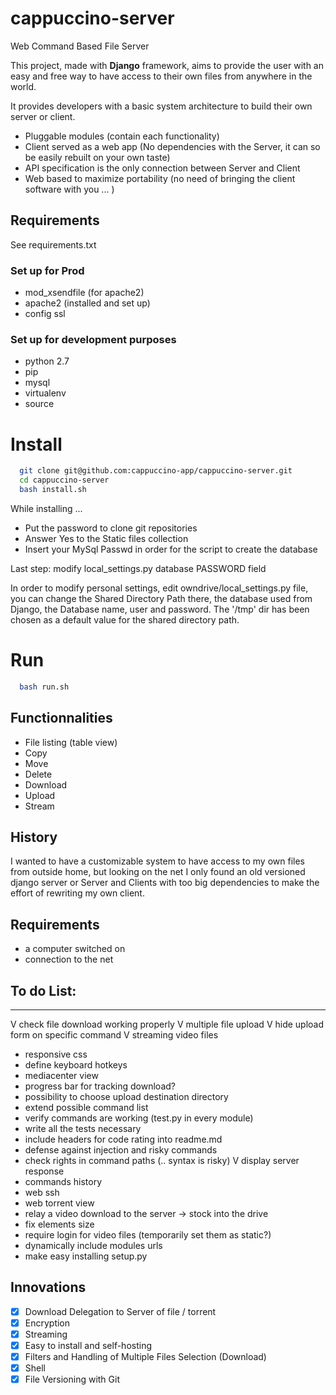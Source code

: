 # cappuccino-server

Web Command Based File Server

This project, made with **Django** framework, aims to provide the user with an easy and free way to have access to their own files from anywhere in the world.

It provides developers with a basic system architecture to build their own server or client.
- Pluggable modules (contain each functionality)
- Client served as a web app (No dependencies with the Server, it can so be easily rebuilt on your own taste)
- API specification is the only connection between Server and Client
- Web based to maximize portability (no need of bringing the client software with you ... )

## Requirements
See requirements.txt

### Set up for Prod
- mod_xsendfile (for apache2)
- apache2 (installed and set up)
- config ssl

### Set up for development purposes
- python 2.7
- pip
- mysql
- virtualenv
- source

# Install
```bash
  git clone git@github.com:cappuccino-app/cappuccino-server.git
  cd cappuccino-server
  bash install.sh
```
While installing ...
- Put the password to clone git repositories
- Answer Yes to the Static files collection
- Insert your MySql Passwd in order for the script to create the database

Last step: modify local_settings.py database PASSWORD field

In order to modify personal settings, edit owndrive/local_settings.py file, you can change the Shared Directory Path there, the database used from Django, the Database name, user and password. The '/tmp' dir has been chosen as a default value for the shared directory path. 

# Run
```bash
  bash run.sh
```

## Functionnalities

- File listing (table view)
- Copy
- Move
- Delete
- Download
- Upload
- Stream

## History

I wanted to have a customizable system to have access to my own files from outside home, but looking on the net I only found an old versioned django server or Server and Clients with too big dependencies to make the effort of rewriting my own client.

## Requirements

- a computer switched on
- connection to the net

## To do List:
------------------------------------------------------------
V check file download working properly
V multiple file upload
V hide upload form on specific command
V streaming video files
- responsive css
- define keyboard hotkeys
- mediacenter view
- progress bar for tracking download?
- possibility to choose upload destination directory
- extend possible command list
- verify commands are working (test.py in every module)
- write all the tests necessary
- include headers for code rating into readme.md
- defense against injection and risky commands
- check rights in command paths (.. syntax is risky)
V display server response
- commands history
- web ssh
- web torrent view
- relay a video download to the server -> stock into the drive
- fix elements size
- require login for video files (temporarily set them as static?)
- dynamically include modules urls
- make easy installing setup.py

## Innovations

- [X] Download Delegation to Server of file / torrent
- [X] Encryption
- [X] Streaming
- [X] Easy to install and self-hosting
- [X] Filters and Handling of Multiple Files Selection (Download)
- [X] Shell
- [X] File Versioning with Git
